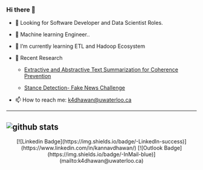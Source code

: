 ### Hi there 👋

- 👀 Looking for Software Developer and Data Scientist Roles. 

- 🔭 Machine learning Engineer.. 

- 🌱 I’m currently learning ETL and Hadoop Ecosystem

- 🔦 Recent Research
    - [Extractive and Abstractive Text Summarization for Coherence Prevention](https://github.com/kannavdhawan/Extractive-and-abstractive-Text-summarization/blob/master/Text_summarization.pdf)
    
    - [Stance Detection- Fake News Challenge](https://github.com/kannavdhawan/Fake-News-Challenge/blob/master/Report_Fake_News_Challenge.pdf)

- 📫 How to reach me: k4dhawan@uwaterloo.ca

----
![github stats](https://github-readme-stats.vercel.app/api?username=kannavdhawan&show_icons=true)
----
<p style="text-align: center;"> [![Linkedin Badge](https://img.shields.io/badge/-LinkedIn-success)](https://www.linkedin.com/in/kannavdhawan/) [![Outlook Badge](https://img.shields.io/badge/-InMail-blue)](mailto:k4dhawan@uwaterloo.ca) </p>
